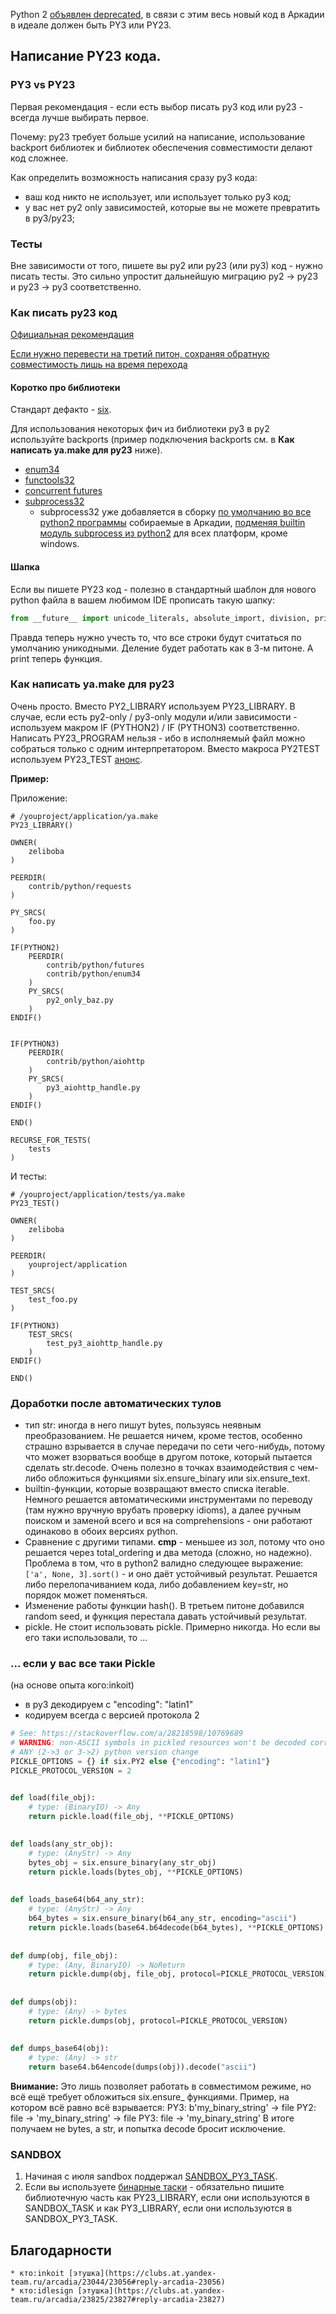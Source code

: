 
Python 2 [объявлен deprecated](https://clubs.at.yandex-team.ru/arcadia/23044), в связи с этим весь новый код в Аркадии в идеале должен быть
PY3 или PY23.

## Написание PY23 кода.

### PY3 vs PY23

Первая рекомендация - если есть выбор писать py3 код или py23 - всегда лучше выбирать первое.

Почему: py23 требует больше усилий на написание, использование backport библиотек и библиотек обеспечения совместимости делают код сложнее.

Как определить возможность написания сразу py3 кода:
  - ваш код никто не использует, или использует только py3 код;
  - у вас нет py2 only зависимостей, которые вы не можете превратить в py3/py23;

### Тесты

Вне зависимости от того, пишете вы py2 или py23 (или py3) код - нужно писать тесты. Это сильно упростит дальнейшую миграцию py2 -> py23 и py23 -> py3 соответственно.

### Как писать py23 код

[Официальная рекомендация](https://docs.python.org/3/howto/pyporting.html)

[Если нужно перевести на третий питон, сохраняя обратную совместимость лишь на время перехода](http://python-future.org/compatible_idioms.html)

#### Коротко про библиотеки

Стандарт дефакто - [six](https://a.yandex-team.ru/arc/trunk/arcadia/contrib/python/six).

Для использования некоторых фич из библиотеки py3 в py2 используйте backports (пример подключения backports см. в **Как написать ya.make для py23** ниже).

  * [enum34](https://a.yandex-team.ru/arc/trunk/arcadia/contrib/python/enum34)
  * [functools32](https://a.yandex-team.ru/arc/trunk/arcadia/contrib/deprecated/python/functools32)
  * [concurrent futures](https://a.yandex-team.ru/arc/trunk/arcadia/contrib/python/futures)
  * [subprocess32](https://a.yandex-team.ru/arc/trunk/arcadia/contrib/deprecated/python/subprocess32)
    - subprocess32 уже добавляется в сборку [по умолчанию во все python2 программы](https://a.yandex-team.ru/arc/trunk/arcadia/build/ymake.core.conf?rev=7596761#L3063) собираемые в Аркадии, [подменяя builtin модуль subprocess из python2](https://a.yandex-team.ru/arc/trunk/arcadia/contrib/deprecated/python/subprocess32/ya.make?rev=5636793#L27) для всех платформ, кроме windows.

#### Шапка

Если вы пишете PY23 код - полезно в стандартный шаблон для нового python файла в вашем любимом IDE прописать такую шапку:
```python
from __future__ import unicode_literals, absolute_import, division, print_function
```

Правда теперь нужно учесть то, что все строки будут считаться по умолчанию уникодными. Деление будет работать как в 3-м питоне. А print теперь функция. 

### Как написать ya.make для py23

Очень просто. Вместо PY2_LIBRARY используем PY23_LIBRARY. В случае, если есть py2-only / py3-only модули и/или зависимости - используем макром IF (PYTHON2) / IF (PYTHON3) соответственно.
Написать PY23_PROGRAM нельзя - ибо в исполняемый файл можно собраться только с одним интерпретатором.
Вместо макроса PY2TEST используем PY23_TEST [анонс](https://clubs.at.yandex-team.ru/arcadia/22614).

**Пример:**

Приложение:
```yamake
# /youproject/application/ya.make
PY23_LIBRARY()

OWNER(
	zeliboba
)

PEERDIR(
	contrib/python/requests
)

PY_SRCS(
	foo.py
)

IF(PYTHON2)
    PEERDIR(
        contrib/python/futures
        contrib/python/enum34
    )
    PY_SRCS(
        py2_only_baz.py
    )
ENDIF()


IF(PYTHON3)
    PEERDIR(
        contrib/python/aiohttp
    )
    PY_SRCS(
        py3_aiohttp_handle.py
    )
ENDIF()

END()

RECURSE_FOR_TESTS(
    tests
)

```

И тесты:
```yamake
# /youproject/application/tests/ya.make
PY23_TEST()

OWNER(
    zeliboba
)

PEERDIR(
    youproject/application
)

TEST_SRCS(
    test_foo.py
)

IF(PYTHON3)
    TEST_SRCS(
        test_py3_aiohttp_handle.py
    )
ENDIF()

END()
```

### Доработки после автоматических тулов

  * тип str: иногда в него пишут bytes, пользуясь неявным преобразованием. Не решается ничем, кроме тестов, особенно страшно взрывается в случае передачи по сети чего-нибудь, потому что может взорваться вообще в другом потоке, который пытается сделать str.decode. Очень полезно в точках взаимодействия с чем-либо обложиться функциями six.ensure_binary или six.ensure_text.
  * builtin-функции, которые возвращают вместо списка iterable. Немного решается автоматическими инструментами по переводу (там нужно вручную врубать проверку idioms), а далее ручным поиском и заменой всего и вся на comprehensions - они работают одинаково в обоих версиях python.
  * Сравнение с другими типами. __cmp__ - меньшее из зол, потому что оно решается через total_ordering и два метода (сложно, но надежно). Проблема в том, что в python2 валидно следующее выражение: `['a', None, 3].sort()` - и оно даёт устойчивый результат. Решается либо перелопачиванием кода, либо добавлением key=str, но порядок может поменяться.
  * Изменение работы функции hash(). В третьем питоне добавился random seed, и функция перестала давать устойчивый результат.
  * pickle. Не стоит использовать pickle. Примерно никогда. Но если вы его таки использовали, то ... 

### ... если у вас все таки Pickle

(на основе опыта кого:inkoit)

  - в py3 декодируем c "encoding": "latin1"
  - кодируем всегда с версией протокола 2

```python
# See: https://stackoverflow.com/a/28218598/10769689
# WARNING: non-ASCII symbols in pickled resources won't be decoded correctly on
# ANY (2->3 or 3->2) python version change
PICKLE_OPTIONS = {} if six.PY2 else {"encoding": "latin1"}
PICKLE_PROTOCOL_VERSION = 2


def load(file_obj):
    # type: (BinaryIO) -> Any
    return pickle.load(file_obj, **PICKLE_OPTIONS)
    
    
def loads(any_str_obj):
    # type: (AnyStr) -> Any
    bytes_obj = six.ensure_binary(any_str_obj)
    return pickle.loads(bytes_obj, **PICKLE_OPTIONS)
    
    
def loads_base64(b64_any_str):
    # type: (AnyStr) -> Any
    b64_bytes = six.ensure_binary(b64_any_str, encoding="ascii")
    return pickle.loads(base64.b64decode(b64_bytes), **PICKLE_OPTIONS)
    
    
def dump(obj, file_obj):
    # type: (Any, BinaryIO) -> NoReturn
    return pickle.dump(obj, file_obj, protocol=PICKLE_PROTOCOL_VERSION)
    
    
def dumps(obj):
    # type: (Any) -> bytes
    return pickle.dumps(obj, protocol=PICKLE_PROTOCOL_VERSION)
    
    
def dumps_base64(obj):
    # type: (Any) -> str
    return base64.b64encode(dumps(obj)).decode("ascii")
```


**Внимание:**
Это лишь позволяет работать в совместимом режиме, но всё ещё требует обложиться six.ensure_ функциями. Пример, на котором всё равно всё взрывается:
PY3: b'my_binary_string' -> file
PY2: file -> 'my_binary_string' -> file
PY3: file -> 'my_binary_string' 
В итоге получаем не bytes, а str, и попытка decode бросит исключение.

### SANDBOX

1) Начиная с июля sandbox поддержал [SANDBOX_PY3_TASK](https://clubs.at.yandex-team.ru/sandbox/3267).
2) Если вы используете [бинарные таски](https://wiki.yandex-team.ru/sandbox/tasks/binary/) - обязательно пишите библиотечную часть как PY23_LIBRARY, если они используются в SANDBOX_TASK и как PY3_LIBRARY, если они используются в SANDBOX_PY3_TASK.


## Благодарности

	* кто:inkoit [этушка](https://clubs.at.yandex-team.ru/arcadia/23044/23056#reply-arcadia-23056)
	* кто:idlesign [этушка](https://clubs.at.yandex-team.ru/arcadia/23825/23827#reply-arcadia-23827)
